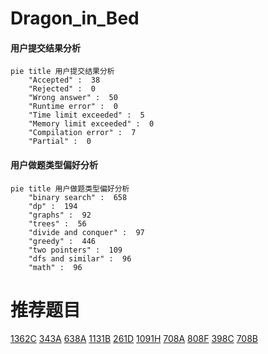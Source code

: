 # Dragon_in_Bed

<!-- tabs:start -->



#### **用户提交结果分析**

```mermaid
pie title 用户提交结果分析
    "Accepted" :  38
    "Rejected" :  0
    "Wrong answer" :  50
    "Runtime error" :  0
    "Time limit exceeded" :  5
    "Memory limit exceeded" :  0
    "Compilation error" :  7
    "Partial" :  0
```

#### **用户做题类型偏好分析**

```mermaid
pie title 用户做题类型偏好分析
    "binary search" :  658
    "dp" :  194
    "graphs" :  92
    "trees" :  56
    "divide and conquer" :  97
    "greedy" :  446
    "two pointers" :  109
    "dfs and similar" :  96
    "math" :  96
```



<!-- tabs:end -->
# 推荐题目
[1362C](https://codeforces.com/contest/1362/problem/C)
[343A](https://codeforces.com/contest/343/problem/A)
[638A](https://codeforces.com/contest/638/problem/A)
[1131B](https://codeforces.com/contest/1131/problem/B)
[261D](https://codeforces.com/contest/261/problem/D)
[1091H](https://codeforces.com/contest/1091/problem/H)
[708A](https://codeforces.com/contest/708/problem/A)
[808F](https://codeforces.com/contest/808/problem/F)
[398C](https://codeforces.com/contest/398/problem/C)
[708B](https://codeforces.com/contest/708/problem/B)
